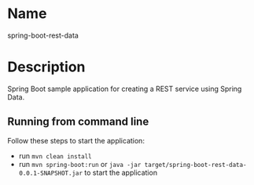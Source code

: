 # Name
spring-boot-rest-data

# Description
Spring Boot sample application for creating a REST service using Spring Data.

## Running from command line
Follow these steps to start the application:
+ run `mvn clean install`
+ run `mvn spring-boot:run` or `java -jar target/spring-boot-rest-data-0.0.1-SNAPSHOT.jar` to start the application